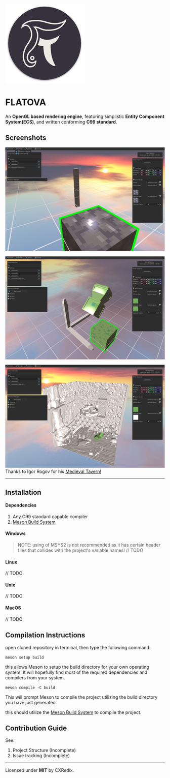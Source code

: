 ![Flatova Icon](fl_logo_iter1_250x250.png)

# FLATOVA
An **OpenGL based rendering engine**, featuring simplistic **Entity Component System(ECS)**, and written conforming **C99 standard**.

## Screenshots

![Screenshot1](screenshots/screenshot_1.png)

![Screenshot2](screenshots/screenshot_2.png)

![Screenshot3](screenshots/screenshot_3.png)
Thanks to Igor Rogov for his [Medieval Tavern!](https://sketchfab.com/3d-models/low-poly-medieval-tavern-0ceb0634c89349b6bec27d19228835e9)

---
## Installation

#### Dependencies
1. Any C99 standard capable compiler
2. [Meson Build System](https://mesonbuild.com/)

#### Windows
> NOTE: using of MSYS2 is not recommended as it has certain header files that collides with the project's variable names! 
// TODO

#### Linux
// TODO

#### Unix
// TODO

#### MacOS
// TODO


## Compilation Instructions
open cloned repository in terminal, then type the following command:
```
meson setup build
```
this allows Meson to setup the build directory for your own operating system. It will hopefully find most of the required dependencies and compilers from your system.

```
meson compile -C build
```
This will prompt Meson to compile the project utilizing the build directory you have just generated.

this should utilize the [Meson Build System](https://mesonbuild.com/) to compile the project.


## Contribution Guide
See:
1. Project Structure (Incomplete)
2. Issue tracking (Incomplete)


---
Licensed under **MIT** by CXRedix.
